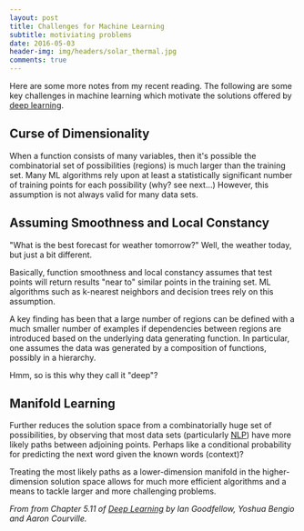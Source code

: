 ```yaml
---
layout: post
title: Challenges for Machine Learning 
subtitle: motiviating problems
date: 2016-05-03
header-img: img/headers/solar_thermal.jpg
comments: true
---
```


Here are some more notes from my recent reading. The following are some key challenges in machine learning which motivate the solutions offered by [deep learning](https://en.wikipedia.org/wiki/Deep_learning).

## Curse of Dimensionality 
When a function consists of many variables, then it's possible the combinatorial set of  possibilities (regions) is much larger than the training set.  Many ML algorithms rely upon at least a statistically significant number of training points for each possibility (why?  see next...)  However, this assumption is not always valid for many data sets.

## Assuming Smoothness and Local Constancy
"What is the best forecast for weather tomorrow?"  Well, the weather today, but just a bit different. 

Basically, function smoothness and local constancy assumes that test points will return results "near to" similar points in the training set.   ML algorithms such as k-nearest neighbors and decision trees rely on this assumption.  

A key finding has been that a large number of regions can be defined with a much smaller number of examples if dependencies between regions are introduced based on the underlying data generating function.  In particular, one assumes the data was generated by a composition of functions, possibly in a hierarchy.   

Hmm, so is this why they call it "deep"?

## Manifold Learning 
Further reduces the solution space from a combinatorially huge set of possibilities, by observing that most data sets (particularly [NLP](https://en.wikipedia.org/wiki/Natural_language_processing)) have more likely paths between adjoining points.    Perhaps like a conditional probability for predicting the next word given the known words (context)?

Treating the most likely paths as a lower-dimension manifold in the higher-dimension solution space allows for much more efficient algorithms and a means to tackle larger and more challenging problems.

<cite>From from Chapter 5.11 of [Deep Learning](http://www.deeplearningbook.org/) by Ian Goodfellow, Yoshua Bengio and Aaron Courville.</cite>
